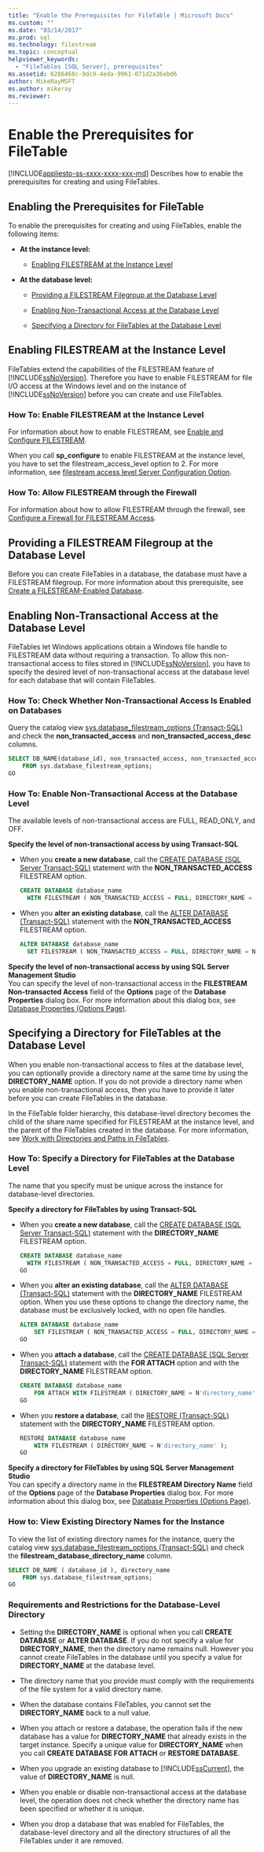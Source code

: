 ```yaml
---
title: "Enable the Prerequisites for FileTable | Microsoft Docs"
ms.custom: ""
ms.date: "03/14/2017"
ms.prod: sql
ms.technology: filestream
ms.topic: conceptual
helpviewer_keywords: 
  - "FileTables [SQL Server], prerequisites"
ms.assetid: 6286468c-9dc9-4eda-9961-071d2a36ebd6
author: MikeRayMSFT
ms.author: mikeray
ms.reviewer: 
---
```

# Enable the Prerequisites for FileTable
[!INCLUDE[appliesto-ss-xxxx-xxxx-xxx-md](../../includes/appliesto-ss-xxxx-xxxx-xxx-md.md)]
  Describes how to enable the prerequisites for creating and using FileTables.  
  
##  <a name="EnablePrereq"></a> Enabling the Prerequisites for FileTable  
 To enable the prerequisites for creating and using FileTables, enable the following items:  
  
-   **At the instance level:**  
  
    -   [Enabling FILESTREAM at the Instance Level](#BasicsFilestream)  
  
-   **At the database level:**  
  
    -   [Providing a FILESTREAM Filegroup at the Database Level](#filegroup)  
  
    -   [Enabling Non-Transactional Access at the Database Level](#BasicsNTAccess)  
  
    -   [Specifying a Directory for FileTables at the Database Level](#BasicsDirectory)  
  
##  <a name="BasicsFilestream"></a> Enabling FILESTREAM at the Instance Level  
 FileTables extend the capabilities of the FILESTREAM feature of [!INCLUDE[ssNoVersion](../../includes/ssnoversion-md.md)]. Therefore you have to enable FILESTREAM for file I/O access at the Windows level and on the instance of [!INCLUDE[ssNoVersion](../../includes/ssnoversion-md.md)] before you can create and use FileTables.  
  
###  <a name="HowToFilestream"></a> How To: Enable FILESTREAM at the Instance Level  
 For information about how to enable FILESTREAM, see [Enable and Configure FILESTREAM](../../relational-databases/blob/enable-and-configure-filestream.md).  
  
 When you call **sp_configure** to enable FILESTREAM at the instance level, you have to set the filestream_access_level option to 2. For more information, see [filestream access level Server Configuration Option](../../database-engine/configure-windows/filestream-access-level-server-configuration-option.md).  
  
###  <a name="firewall"></a> How To: Allow FILESTREAM through the Firewall  
 For information about how to allow FILESTREAM through the firewall, see [Configure a Firewall for FILESTREAM Access](../../relational-databases/blob/configure-a-firewall-for-filestream-access.md).  
  
##  <a name="filegroup"></a> Providing a FILESTREAM Filegroup at the Database Level  
 Before you can create FileTables in a database, the database must have a FILESTREAM filegroup. For more information about this prerequisite, see [Create a FILESTREAM-Enabled Database](../../relational-databases/blob/create-a-filestream-enabled-database.md).  
  
##  <a name="BasicsNTAccess"></a> Enabling Non-Transactional Access at the Database Level  
 FileTables let Windows applications obtain a Windows file handle to FILESTREAM data without requiring a transaction. To allow this non-transactional access to files stored in [!INCLUDE[ssNoVersion](../../includes/ssnoversion-md.md)], you have to specify the desired level of non-transactional access at the database level for each database that will contain FileTables.  
  
###  <a name="HowToCheckAccess"></a> How To: Check Whether Non-Transactional Access Is Enabled on Databases  
 Query the catalog view [sys.database_filestream_options &#40;Transact-SQL&#41;](../../relational-databases/system-catalog-views/sys-database-filestream-options-transact-sql.md) and check the **non_transacted_access** and **non_transacted_access_desc** columns.  

```sql
SELECT DB_NAME(database_id), non_transacted_access, non_transacted_access_desc  
    FROM sys.database_filestream_options;  
GO  
```

###  <a name="HowToNTAccess"></a> How To: Enable Non-Transactional Access at the Database Level  
 The available levels of non-transactional access are FULL, READ_ONLY, and OFF.  
  
 **Specify the level of non-transactional access by using Transact-SQL**  
 - When you **create a new database**, call the [CREATE DATABASE &#40;SQL Server Transact-SQL&#41;](../../t-sql/statements/create-database-sql-server-transact-sql.md) statement with the **NON_TRANSACTED_ACCESS** FILESTREAM option.

   ```sql
   CREATE DATABASE database_name  
     WITH FILESTREAM ( NON_TRANSACTED_ACCESS = FULL, DIRECTORY_NAME = N'directory_name' )  
   ```

- When you **alter an existing database**, call the [ALTER DATABASE &#40;Transact-SQL&#41;](../../t-sql/statements/alter-database-transact-sql.md) statement with the **NON_TRANSACTED_ACCESS** FILESTREAM option.

   ```sql
   ALTER DATABASE database_name  
     SET FILESTREAM ( NON_TRANSACTED_ACCESS = FULL, DIRECTORY_NAME = N'directory_name' )  
   ```

 **Specify the level of non-transactional access by using SQL Server Management Studio**  
 You can specify the level of non-transactional access in the **FILESTREAM Non-transacted Access** field of the **Options** page of the **Database Properties** dialog box. For more information about this dialog box, see [Database Properties &#40;Options Page&#41;](../../relational-databases/databases/database-properties-options-page.md).  
  
##  <a name="BasicsDirectory"></a> Specifying a Directory for FileTables at the Database Level  
 When you enable non-transactional access to files at the database level, you can optionally provide a directory name at the same time by using the **DIRECTORY_NAME** option. If you do not provide a directory name when you enable non-transactional access, then you have to provide it later before you can create FileTables in the database.  
  
 In the FileTable folder hierarchy, this database-level directory becomes the child of the share name specified for FILESTREAM at the instance level, and the parent of the FileTables created in the database. For more information, see [Work with Directories and Paths in FileTables](../../relational-databases/blob/work-with-directories-and-paths-in-filetables.md).  
  
###  <a name="HowToDirectory"></a> How To: Specify a Directory for FileTables at the Database Level  
 The name that you specify must be unique across the instance for database-level directories.  
  
**Specify a directory for FileTables by using Transact-SQL**  
- When you **create a new database**, call the [CREATE DATABASE &#40;SQL Server Transact-SQL&#41;](../../t-sql/statements/create-database-sql-server-transact-sql.md) statement with the **DIRECTORY_NAME** FILESTREAM option.

   ```sql
   CREATE DATABASE database_name  
     WITH FILESTREAM ( NON_TRANSACTED_ACCESS = FULL, DIRECTORY_NAME = N'directory_name' );  
   GO  
   ```

-   When you **alter an existing database**, call the [ALTER DATABASE &#40;Transact-SQL&#41;](../../t-sql/statements/alter-database-transact-sql.md) statement with the **DIRECTORY_NAME** FILESTREAM option. When you use these options to change the directory name, the database must be exclusively locked, with no open file handles.  
  
    ```sql  
    ALTER DATABASE database_name  
        SET FILESTREAM ( NON_TRANSACTED_ACCESS = FULL, DIRECTORY_NAME = N'directory_name' );  
    GO  
    ```  
  
-   When you **attach a database**, call the [CREATE DATABASE &#40;SQL Server Transact-SQL&#41;](../../t-sql/statements/create-database-sql-server-transact-sql.md) statement with the **FOR ATTACH** option and with the **DIRECTORY_NAME** FILESTREAM option.  
  
    ```sql  
    CREATE DATABASE database_name  
        FOR ATTACH WITH FILESTREAM ( DIRECTORY_NAME = N'directory_name' );  
    GO  
    ```  
  
-   When you **restore a database**, call the [RESTORE &#40;Transact-SQL&#41;](../../t-sql/statements/restore-statements-transact-sql.md) statement with the **DIRECTORY_NAME** FILESTREAM option.  
  
    ```sql  
    RESTORE DATABASE database_name  
        WITH FILESTREAM ( DIRECTORY_NAME = N'directory_name' );  
    GO  
    ```  
  
 **Specify a directory for FileTables by using SQL Server Management Studio**  
 You can specify a directory name in the **FILESTREAM Directory Name** field of the **Options** page of the **Database Properties** dialog box. For more information about this dialog box, see [Database Properties &#40;Options Page&#41;](../../relational-databases/databases/database-properties-options-page.md).  
  
###  <a name="viewnames"></a> How to: View Existing Directory Names for the Instance  
 To view the list of existing directory names for the instance, query the catalog view [sys.database_filestream_options &#40;Transact-SQL&#41;](../../relational-databases/system-catalog-views/sys-database-filestream-options-transact-sql.md) and check the **filestream_database_directory_name** column.  
  
```sql  
SELECT DB_NAME ( database_id ), directory_name  
    FROM sys.database_filestream_options;  
GO  
```  
  
###  <a name="ReqDirectory"></a> Requirements and Restrictions for the Database-Level Directory  
  
-   Setting the **DIRECTORY_NAME** is optional when you call **CREATE DATABASE** or **ALTER DATABASE**. If you do not specify a value for **DIRECTORY_NAME**, then the directory name remains null. However you cannot create FileTables in the database until you specify a value for **DIRECTORY_NAME** at the database level.  
  
-   The directory name that you provide must comply with the requirements of the file system for a valid directory name.  
  
-   When the database contains FileTables, you cannot set the **DIRECTORY_NAME** back to a null value.  
  
-   When you attach or restore a database, the operation fails if the new database has a value for **DIRECTORY_NAME** that already exists in the target instance. Specify a unique value for **DIRECTORY_NAME** when you call **CREATE DATABASE FOR ATTACH** or **RESTORE DATABASE**.  
  
-   When you upgrade an existing database to [!INCLUDE[ssCurrent](../../includes/sscurrent-md.md)], the value of **DIRECTORY_NAME** is null.  
  
-   When you enable or disable non-transactional access at the database level, the operation does not check whether the directory name has been specified or whether it is unique.  
  
-   When you drop a database that was enabled for FileTables, the database-level directory and all the directory structures of all the FileTables under it are removed.  
  
  
